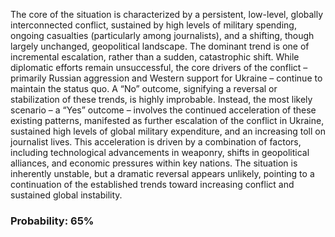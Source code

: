 The core of the situation is characterized by a persistent, low-level, globally interconnected conflict, sustained by high levels of military spending, ongoing casualties (particularly among journalists), and a shifting, though largely unchanged, geopolitical landscape. The dominant trend is one of incremental escalation, rather than a sudden, catastrophic shift. While diplomatic efforts remain unsuccessful, the core drivers of the conflict – primarily Russian aggression and Western support for Ukraine – continue to maintain the status quo. A “No” outcome, signifying a reversal or stabilization of these trends, is highly improbable. Instead, the most likely scenario – a “Yes” outcome – involves the continued acceleration of these existing patterns, manifested as further escalation of the conflict in Ukraine, sustained high levels of global military expenditure, and an increasing toll on journalist lives. This acceleration is driven by a combination of factors, including technological advancements in weaponry, shifts in geopolitical alliances, and economic pressures within key nations. The situation is inherently unstable, but a dramatic reversal appears unlikely, pointing to a continuation of the established trends toward increasing conflict and sustained global instability.

### Probability: 65%